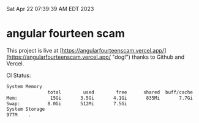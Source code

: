 Sat Apr 22 07:39:39 AM EDT 2023

# angular fourteen scam


This project is live at [https://angularfourteenscam.vercel.app/](https://angularfourteenscam.vercel.app/ "dog!") thanks to Github and Vercel.

CI Status: 

```bash
System Memory
               total        used        free      shared  buff/cache   available
Mem:            15Gi       3.5Gi       4.1Gi       835Mi       7.7Gi        10Gi
Swap:          8.0Gi       512Mi       7.5Gi
System Storage
977M	.
```
